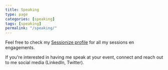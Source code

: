 ```yaml
---
title: Speaking
type: page
categories: [speaking]
tags: [speaking]
permalink: "/speaking/"
---
```


Feel free to check my [Sessionize profile](https://sessionize.com/maikvandergaag/) for all my sessions en engagements.

If you're interested in having me speak at your event, connect and reach out to me social media (LinkedIn, Twitter).